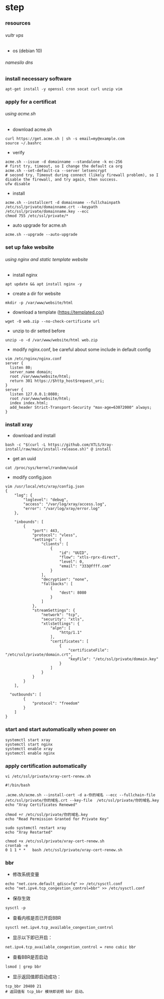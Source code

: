 # step
### resources
###### vultr vps
- os (debian 10)
###### namesilo dns
### install necessary software
```
apt-get install -y openssl cron socat curl unzip vim
```
### apply for a certificat
###### using acme.sh
- download acme.sh
```
curl https://get.acme.sh | sh -s email=my@example.com
source ~/.bashrc
```
- verify
```
acme.sh --issue -d domainname --standalone -k ec-256
# first try, timeout, so I change the default ca org
acme.sh --set-default-ca --server letsencrypt
# second try, Timeout during connect (likely firewall problem), so I disable the firewall, and try again, then success.
ufw disable
```
- install
```
acme.sh --installcert -d domainname --fullchainpath /etc/ssl/private/domainname.crt --keypath /etc/ssl/private/domainname.key --ecc
chmod 755 /etc/ssl/private/*
```
- auto upgrade for acme.sh
```
acme.sh --upgrade --auto-upgrade
```
### set up fake website
###### using nginx and static template website
- install nginx
```
apt update && apt install nginx -y
```
- create a dir for website
```
mkdir -p /var/www/website/html
```
- download a template (https://templated.co/)
```
wget -O web.zip --no-check-certificate url
```
- unzip to dir setted before
```
unzip -o -d /var/www/website/html web.zip
```
- modify nginx.conf, be careful about some include in default config
```
vim /etc/nginx/nginx.conf
server {
  listen 80;
  server_name domain;
  root /var/www/website/html;
  return 301 https://$http_host$request_uri;
}
server {
  listen 127.0.0.1:8080;
  root /var/www/website/html;
  index index.html;
  add_header Strict-Transport-Security "max-age=63072000" always;
}
```
### install xray
- download and install
```
bash -c "$(curl -L https://github.com/XTLS/Xray-install/raw/main/install-release.sh)" @ install
```
- get an uuid
```
cat /proc/sys/kernel/random/uuid
```
- modify config.json
```
vim /usr/local/etc/xray/config.json
{
    "log": {
        "loglevel": "debug",
        "access": "/var/log/xray/access.log",
        "error": "/var/log/xray/error.log"
    },

    "inbounds": [
        {
            "port": 443,
            "protocol": "vless",
            "settings": {
                "clients": [
                    {
                        "id": "UUID", 
                        "flow": "xtls-rprx-direct",
                        "level": 0,
                        "email": "333@ffff.com"
                    }
                ],
                "decryption": "none",
                "fallbacks": [
                    {
                        "dest": 8080
                    }
                ]
            },
            "streamSettings": {
                "network": "tcp",
                "security": "xtls",
                "xtlsSettings": {
                    "alpn": [
                        "http/1.1"
                    ],
                    "certificates": [
                        {
                            "certificateFile": "/etc/ssl/private/domain.crt",
                            "keyFile": "/etc/ssl/private/domain.key"
                        }
                    ]
                }
            }
        }
    ],
       
  "outbounds": [
        {
            "protocol": "freedom"
        }
    ]
}
```
### start and start automatically when power on
```
systemctl start xray
systemctl start nginx
systemctl enable xray
systemctl enable nginx
```
### apply certification automatically
```
vi /etc/ssl/private/xray-cert-renew.sh
```
```
#!/bin/bash

.acme.sh/acme.sh --install-cert -d a-你的域名 --ecc --fullchain-file  /etc/ssl/private/你的域名.crt --key-file  /etc/ssl/private/你的域名.key
echo "Xray Certificates Renewed"
       
chmod +r /etc/ssl/private/你的域名.key
echo "Read Permission Granted for Private Key"

sudo systemctl restart xray
echo "Xray Restarted"
```
```
chmod +x /etc/ssl/private/xray-cert-renew.sh
crontab -e
0 1 1 * *   bash /etc/ssl/private/xray-cert-renew.sh
```
### bbr
- 修改系统变量
```
echo "net.core.default_qdisc=fq" >> /etc/sysctl.conf
echo "net.ipv4.tcp_congestion_control=bbr" >> /etc/sysctl.conf
```
- 保存生效
```
sysctl -p
```
- 查看内核是否已开启BBR
```
sysctl net.ipv4.tcp_available_congestion_control
```
- 显示以下即已开启：
```
net.ipv4.tcp_available_congestion_control = reno cubic bbr
```
- 查看BBR是否启动
```
lsmod | grep bbr
```
- 显示返回值即启动成功：
```
tcp_bbr 20480 21
# 返回值有 tcp_bbr 模块即说明 bbr 启动。
```
